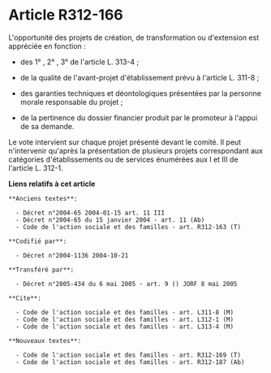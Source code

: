 # Article R312-166

L'opportunité des projets de création, de transformation ou d'extension est appréciée en fonction :

- des 1° , 2° , 3° de l'article L. 313-4 ;

- de la qualité de l'avant-projet d'établissement prévu à l'article L. 311-8 ;

- des garanties techniques et déontologiques présentées par la personne morale responsable du projet ;

- de la pertinence du dossier financier produit par le promoteur à l'appui de sa demande.

Le vote intervient sur chaque projet présenté devant le comité. Il peut n'intervenir qu'après la présentation de plusieurs
projets correspondant aux catégories d'établissements ou de services énumérées aux I et III de l'article L. 312-1.

**Liens relatifs à cet article**

	**Anciens textes**:

	  - Décret n°2004-65 2004-01-15 art. 11 III
	  - Décret n°2004-65 du 15 janvier 2004 - art. 11 (Ab)
	  - Code de l'action sociale et des familles - art. R312-163 (T)

	**Codifié par**:

	  - Décret n°2004-1136 2004-10-21

	**Transféré par**:

	  - Décret n°2005-434 du 6 mai 2005 - art. 9 () JORF 8 mai 2005

	**Cite**:

	  - Code de l'action sociale et des familles - art. L311-8 (M)
	  - Code de l'action sociale et des familles - art. L312-1 (M)
	  - Code de l'action sociale et des familles - art. L313-4 (M)

	**Nouveaux textes**:

	  - Code de l'action sociale et des familles - art. R312-169 (T)
	  - Code de l'action sociale et des familles - art. R312-187 (Ab)
